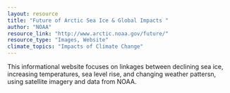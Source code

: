 ```yaml
---
layout: resource
title: "Future of Arctic Sea Ice & Global Impacts "
author: "NOAA"
resource_link: "http://www.arctic.noaa.gov/future/"
resource_type: "Images, Website"
climate_topics: "Impacts of Climate Change"
---
```


This informational website focuses on linkages between declining sea ice, increasing temperatures, sea level rise, and changing weather pattersn, using satellite imagery and data from NOAA.
